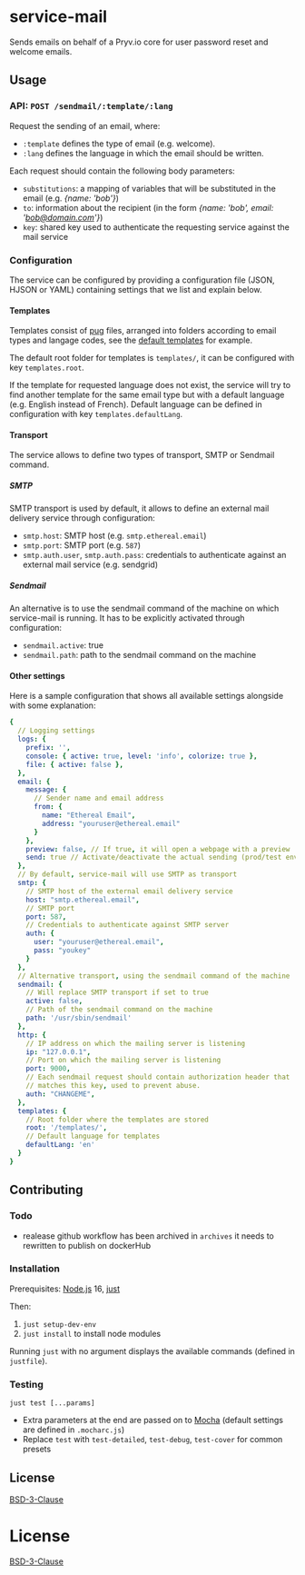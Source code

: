 # service-mail

Sends emails on behalf of a Pryv.io core for user password reset and welcome emails.


## Usage

### API: `POST /sendmail/:template/:lang`

Request the sending of an email, where:
- `:template` defines the type of email (e.g. welcome).
- `:lang` defines the language in which the email should be written.

Each request should contain the following body parameters:
- `substitutions`: a mapping of variables that will be substituted in the email (e.g. _{name: 'bob'}_)
- `to`: information about the recipient (in the form _{name: 'bob', email: 'bob@domain.com'}_)
- `key`: shared key used to authenticate the requesting service against the mail service


### Configuration

The service can be configured by providing a configuration file (JSON, HJSON or YAML) containing settings that we list and explain below.

#### Templates

Templates consist of [pug](https://pugjs.org/api/getting-started.html) files, arranged into folders according to email types and langage codes, see the [default templates](templates) for example.

The default root folder for templates is `templates/`, it can be configured with key `templates.root`.

If the template for requested language does not exist, the service will try to find another template for the same email type but with a default language (e.g. English instead of French). Default language can be defined in configuration with key `templates.defaultLang`.

#### Transport

The service allows to define two types of transport, SMTP or Sendmail command.

##### SMTP

SMTP transport is used by default, it allows to define an external mail delivery service through configuration:
- `smtp.host`: SMTP host (e.g. `smtp.ethereal.email`)
- `smtp.port`: SMTP port (e.g. `587`)
- `smtp.auth.user`, `smtp.auth.pass`: credentials to authenticate against an external mail service (e.g. sendgrid)

##### Sendmail

An alternative is to use the sendmail command of the machine on which service-mail is running.
It has to be explicitly activated through configuration:
- `sendmail.active`: true
- `sendmail.path`: path to the sendmail command on the machine

#### Other settings

Here is a sample configuration that shows all available settings alongside with some explanation:

``` yml
{
  // Logging settings
  logs: {
    prefix: '',
    console: { active: true, level: 'info', colorize: true },
    file: { active: false },
  },
  email: {
    message: {
      // Sender name and email address
      from: {
        name: "Ethereal Email",
        address: "youruser@ethereal.email"
      }
    },
    preview: false, // If true, it will open a webpage with a preview
    send: true // Activate/deactivate the actual sending (prod/test env)
  },
  // By default, service-mail will use SMTP as transport
  smtp: {
    // SMTP host of the external email delivery service
    host: "smtp.ethereal.email",
    // SMTP port
    port: 587,
    // Credentials to authenticate against SMTP server
    auth: {
      user: "youruser@ethereal.email",
      pass: "youkey"
    }
  },
  // Alternative transport, using the sendmail command of the machine
  sendmail: {
    // Will replace SMTP transport if set to true
    active: false,
    // Path of the sendmail command on the machine
    path: '/usr/sbin/sendmail'
  },
  http: {
    // IP address on which the mailing server is listening
    ip: "127.0.0.1",
    // Port on which the mailing server is listening
    port: 9000,
    // Each sendmail request should contain authorization header that
    // matches this key, used to prevent abuse.
    auth: "CHANGEME",
  },
  templates: {
    // Root folder where the templates are stored
    root: '/templates/',
    // Default language for templates
    defaultLang: 'en'
  }
}
```


## Contributing

### Todo 
- realease github workflow has been archived in `archives` it needs to rewritten to publish on dockerHub

### Installation

Prerequisites: [Node.js](https://nodejs.org/en/download/) 16, [just](https://github.com/casey/just#installation)

Then:
1. `just setup-dev-env`
2. `just install` to install node modules

Running `just` with no argument displays the available commands (defined in `justfile`).


### Testing

```
just test [...params]
```
- Extra parameters at the end are passed on to [Mocha](https://mochajs.org/) (default settings are defined in `.mocharc.js`)
- Replace `test` with `test-detailed`, `test-debug`, `test-cover` for common presets


## License

[BSD-3-Clause](LICENSE)


# License

[BSD-3-Clause](LICENSE)
